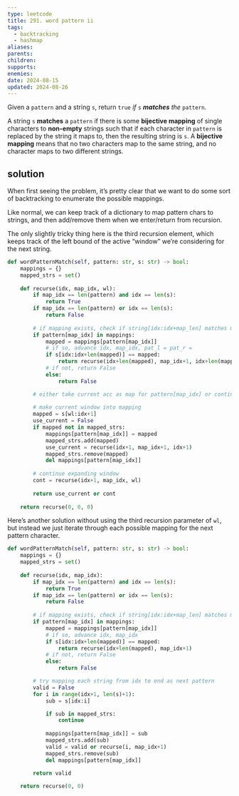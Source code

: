 ```yaml
---
type: leetcode
title: 291. word pattern ii
tags:
  - backtracking
  - hashmap
aliases: 
parents: 
children: 
supports: 
enemies: 
date: 2024-08-15
updated: 2024-08-26
---
```


Given a `pattern` and a string `s`, return `true` _if_ `s` _**matches** the_ `pattern`_._

A string `s` **matches** a `pattern` if there is some **bijective mapping** of single characters to **non-empty** strings such that if each character in `pattern` is replaced by the string it maps to, then the resulting string is `s`. A **bijective mapping** means that no two characters map to the same string, and no character maps to two different strings.

## solution

When first seeing the problem, it’s pretty clear that we want to do some sort of backtracking to enumerate the possible mappings.

Like normal, we can keep track of a dictionary to map pattern chars to strings, and then add/remove them when we enter/return from recursion.

The only slightly tricky thing here is the third recursion element, which keeps track of the left bound of the active “window” we’re considering for the next string.

```python
def wordPatternMatch(self, pattern: str, s: str) -> bool:
	mappings = {}
	mapped_strs = set()
	  
	def recurse(idx, map_idx, wl):
		if map_idx == len(pattern) and idx == len(s):
			return True
		if map_idx == len(pattern) or idx == len(s):
			return False
	  
		# if mapping exists, check if string[idx:idx+map_len] matches mapping
		if pattern[map_idx] in mappings:
			mapped = mappings[pattern[map_idx]]
			# if so, advance idx, map_idx, pat_l = pat_r =
			if s[idx:idx+len(mapped)] == mapped:
				return recurse(idx+len(mapped), map_idx+1, idx+len(mapped))
			# if not, return False
			else:
				return False

		# either take current acc as map for pattern[map_idx] or continue
		  
		# make current window into mapping
		mapped = s[wl:idx+1]
		use_current = False
		if mapped not in mapped_strs:
			mappings[pattern[map_idx]] = mapped
			mapped_strs.add(mapped)
			use_current = recurse(idx+1, map_idx+1, idx+1)
			mapped_strs.remove(mapped)
			del mappings[pattern[map_idx]]
	
		# continue expanding window
		cont = recurse(idx+1, map_idx, wl)
		  
		return use_current or cont
	  
	return recurse(0, 0, 0)
```

Here’s another solution without using the third recursion parameter of `wl`, but instead we just iterate through each possible mapping for the next pattern character.

```python
def wordPatternMatch(self, pattern: str, s: str) -> bool:
	mappings = {}
	mapped_strs = set()
	  
	def recurse(idx, map_idx):
		if map_idx == len(pattern) and idx == len(s):
			return True
		if map_idx == len(pattern) or idx == len(s):
			return False
	  
		# if mapping exists, check if string[idx:idx+map_len] matches mapping
		if pattern[map_idx] in mappings:
			mapped = mappings[pattern[map_idx]]
			# if so, advance idx, map_idx
			if s[idx:idx+len(mapped)] == mapped:
				return recurse(idx+len(mapped), map_idx+1)
			# if not, return False
			else:
				return False

		# try mapping each string from idx to end as next pattern
		valid = False
		for i in range(idx+1, len(s)+1):
			sub = s[idx:i]

			if sub in mapped_strs:
				continue
		  
			mappings[pattern[map_idx]] = sub
			mapped_strs.add(sub)
			valid = valid or recurse(i, map_idx+1)
			mapped_strs.remove(sub)
			del mappings[pattern[map_idx]]

		return valid
	  
	return recurse(0, 0)
```

